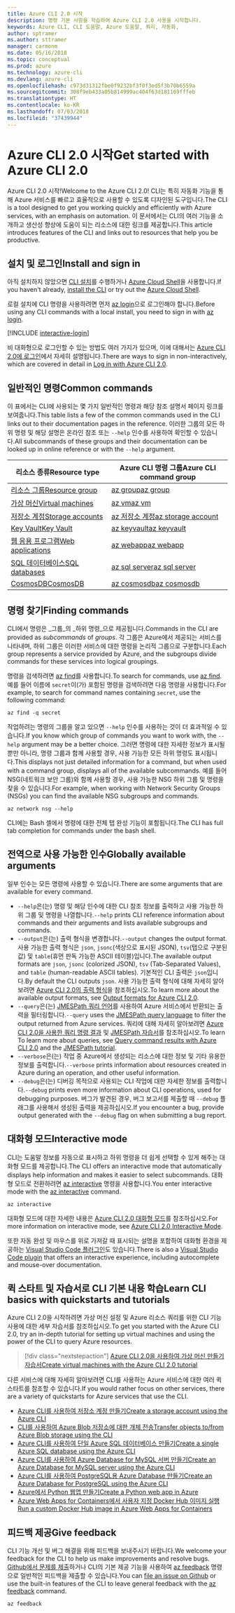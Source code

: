 ```yaml
---
title: Azure CLI 2.0 시작
description: 명령 기본 사항을 학습하여 Azure CLI 2.0 사용을 시작합니다.
keywords: Azure CLI, CLI 도움말, Azure 도움말, 쿼리, 자동화,
author: sptramer
ms.author: sttramer
manager: carmonm
ms.date: 05/16/2018
ms.topic: conceptual
ms.prod: azure
ms.technology: azure-cli
ms.devlang: azure-cli
ms.openlocfilehash: c973d31312fbe0f9232bf3f0f3ed5f3b70b6559a
ms.sourcegitcommit: 308f9eb433a05b814999ac404f63d181169fffeb
ms.translationtype: HT
ms.contentlocale: ko-KR
ms.lasthandoff: 07/03/2018
ms.locfileid: "37439944"
---
```

# <a name="get-started-with-azure-cli-20"></a><span data-ttu-id="6e05a-104">Azure CLI 2.0 시작</span><span class="sxs-lookup"><span data-stu-id="6e05a-104">Get started with Azure CLI 2.0</span></span>

<span data-ttu-id="6e05a-105">Azure CLI 2.0 시작!</span><span class="sxs-lookup"><span data-stu-id="6e05a-105">Welcome to the Azure CLI 2.0!</span></span> <span data-ttu-id="6e05a-106">CLI는 특히 자동화 기능을 통해 Azure 서비스를 빠르고 효율적으로 사용할 수 있도록 디자인된 도구입니다.</span><span class="sxs-lookup"><span data-stu-id="6e05a-106">The CLI is a tool designed to get you working quickly and efficiently with Azure services, with an emphasis on automation.</span></span> <span data-ttu-id="6e05a-107">이 문서에서는 CLI의 여러 기능을 소개하고 생산성 향상에 도움이 되는 리소스에 대한 링크를 제공합니다.</span><span class="sxs-lookup"><span data-stu-id="6e05a-107">This article introduces features of the CLI and links out to resources that help you be productive.</span></span>

## <a name="install-and-sign-in"></a><span data-ttu-id="6e05a-108">설치 및 로그인</span><span class="sxs-lookup"><span data-stu-id="6e05a-108">Install and sign in</span></span>

<span data-ttu-id="6e05a-109">아직 설치하지 않았으면 [CLI 설치](install-azure-cli.md)를 수행하거나 [Azure Cloud Shell](/azure/cloud-shell/overview)을 사용합니다.</span><span class="sxs-lookup"><span data-stu-id="6e05a-109">If you haven't already, [install the CLI](install-azure-cli.md) or try out the [Azure Cloud Shell](/azure/cloud-shell/overview).</span></span>

<span data-ttu-id="6e05a-110">로컬 설치에 CLI 명령을 사용하려면 먼저 [az login](/cli/azure/reference-index#az-login)으로 로그인해야 합니다.</span><span class="sxs-lookup"><span data-stu-id="6e05a-110">Before using any CLI commands with a local install, you need to sign in with [az login](/cli/azure/reference-index#az-login).</span></span>

[!INCLUDE [interactive-login](includes/interactive-login.md)]

<span data-ttu-id="6e05a-111">비 대화형으로 로그인할 수 있는 방법도 여러 가지가 있으며, 이에 대해서는 [Azure CLI 2.0에 로그인](authenticate-azure-cli.md)에서 자세히 설명됩니다.</span><span class="sxs-lookup"><span data-stu-id="6e05a-111">There are ways to sign in non-interactively, which are covered in detail in [Log in with Azure CLI 2.0](authenticate-azure-cli.md).</span></span>

## <a name="common-commands"></a><span data-ttu-id="6e05a-112">일반적인 명령</span><span class="sxs-lookup"><span data-stu-id="6e05a-112">Common commands</span></span>

<span data-ttu-id="6e05a-113">이 표에서는 CLI에 사용되는 몇 가지 일반적인 명령과 해당 참조 설명서 페이지 링크를 보여줍니다.</span><span class="sxs-lookup"><span data-stu-id="6e05a-113">This table lists a few of the common commands used in the CLI links out to their documentation pages in the reference.</span></span>
<span data-ttu-id="6e05a-114">이러한 그룹의 모든 하위 명령 및 해당 설명은 온라인 참조 또는 `--help` 인수를 사용하여 확인할 수 있습니다.</span><span class="sxs-lookup"><span data-stu-id="6e05a-114">All subcommands of these groups and their documentation can be looked up in online reference or with the `--help` argument.</span></span>

| <span data-ttu-id="6e05a-115">리소스 종류</span><span class="sxs-lookup"><span data-stu-id="6e05a-115">Resource type</span></span> | <span data-ttu-id="6e05a-116">Azure CLI 명령 그룹</span><span class="sxs-lookup"><span data-stu-id="6e05a-116">Azure CLI command group</span></span> |
|---------------|-------------------------|
| [<span data-ttu-id="6e05a-117">리소스 그룹</span><span class="sxs-lookup"><span data-stu-id="6e05a-117">Resource group</span></span>](/azure/azure-resource-manager/resource-group-overview) | [<span data-ttu-id="6e05a-118">az group</span><span class="sxs-lookup"><span data-stu-id="6e05a-118">az group</span></span>](/cli/azure/group) |
| [<span data-ttu-id="6e05a-119">가상 머신</span><span class="sxs-lookup"><span data-stu-id="6e05a-119">Virtual machines</span></span>](/azure/virtual-machines) | [<span data-ttu-id="6e05a-120">az vm</span><span class="sxs-lookup"><span data-stu-id="6e05a-120">az vm</span></span>](/cli/azure/vm) |
| [<span data-ttu-id="6e05a-121">저장소 계정</span><span class="sxs-lookup"><span data-stu-id="6e05a-121">Storage accounts</span></span>](/azure/storage/common/storage-introduction) | [<span data-ttu-id="6e05a-122">az 저장소 계정</span><span class="sxs-lookup"><span data-stu-id="6e05a-122">az storage account</span></span>](/cli/azure/storage/account) |
| [<span data-ttu-id="6e05a-123">Key Vault</span><span class="sxs-lookup"><span data-stu-id="6e05a-123">Key Vault</span></span>](/azure/key-vault/key-vault-whatis) | [<span data-ttu-id="6e05a-124">az keyvault</span><span class="sxs-lookup"><span data-stu-id="6e05a-124">az keyvault</span></span>](/cli/azure/keyvault) |
| [<span data-ttu-id="6e05a-125">웹 응용 프로그램</span><span class="sxs-lookup"><span data-stu-id="6e05a-125">Web applications</span></span>](/azure/app-service) | [<span data-ttu-id="6e05a-126">az webapp</span><span class="sxs-lookup"><span data-stu-id="6e05a-126">az webapp</span></span>](/cli/azure/webapp) |
| [<span data-ttu-id="6e05a-127">SQL 데이터베이스</span><span class="sxs-lookup"><span data-stu-id="6e05a-127">SQL databases</span></span>](/azure/sql-database) | [<span data-ttu-id="6e05a-128">az sql server</span><span class="sxs-lookup"><span data-stu-id="6e05a-128">az sql server</span></span>](/cli/azure/sql/server) |
| [<span data-ttu-id="6e05a-129">CosmosDB</span><span class="sxs-lookup"><span data-stu-id="6e05a-129">CosmosDB</span></span>](/azure/cosmos-db) | [<span data-ttu-id="6e05a-130">az cosmosdb</span><span class="sxs-lookup"><span data-stu-id="6e05a-130">az cosmosdb</span></span>](/cli/azure/cosmosdb) |

## <a name="finding-commands"></a><span data-ttu-id="6e05a-131">명령 찾기</span><span class="sxs-lookup"><span data-stu-id="6e05a-131">Finding commands</span></span>

<span data-ttu-id="6e05a-132">CLI에서 명령은 _그룹_의 _하위 명령_으로 제공됩니다.</span><span class="sxs-lookup"><span data-stu-id="6e05a-132">Commands in the CLI are provided as _subcommands_ of _groups_.</span></span>
<span data-ttu-id="6e05a-133">각 그룹은 Azure에서 제공되는 서비스를 나타내며, 하위 그룹은 이러한 서비스에 대한 명령을 논리적 그룹으로 구분합니다.</span><span class="sxs-lookup"><span data-stu-id="6e05a-133">Each group represents a service provided by Azure, and the subgroups divide commands for these services into logical groupings.</span></span>

<span data-ttu-id="6e05a-134">명령을 검색하려면 [az find](/cli/azure/reference-index#az-find)를 사용합니다.</span><span class="sxs-lookup"><span data-stu-id="6e05a-134">To search for commands, use [az find](/cli/azure/reference-index#az-find).</span></span> <span data-ttu-id="6e05a-135">예를 들어 이름에 `secret`이(가) 포함된 명령을 검색하려면 다음 명령을 사용합니다.</span><span class="sxs-lookup"><span data-stu-id="6e05a-135">For example, to search for command names containing `secret`, use the following command:</span></span>

```azurecli-interactive
az find -q secret
```

<span data-ttu-id="6e05a-136">작업하려는 명령의 그룹을 알고 있으면 `--help` 인수를 사용하는 것이 더 효과적일 수 있습니다.</span><span class="sxs-lookup"><span data-stu-id="6e05a-136">If you know which group of commands you want to work with, the `--help` argument may be a better choice.</span></span> <span data-ttu-id="6e05a-137">그러면 명령에 대한 자세한 정보가 표시될 뿐만 아니라, 명령 그룹과 함께 사용할 경우, 사용 가능한 모든 하위 명령도 표시됩니다.</span><span class="sxs-lookup"><span data-stu-id="6e05a-137">This displays not just detailed information for a command, but when used with a command group, displays all of the available subcommands.</span></span> <span data-ttu-id="6e05a-138">예를 들어 NSG(네트워크 보안 그룹)와 함께 사용할 경우, 사용 가능한 NSG 하위 그룹 및 명령을 찾을 수 있습니다.</span><span class="sxs-lookup"><span data-stu-id="6e05a-138">For example, when working with Network Security Groups (NSGs) you can find the available NSG subgroups and commands.</span></span>

```azurecli-interactive
az network nsg --help
```

<span data-ttu-id="6e05a-139">CLI에는 Bash 셸에서 명령에 대한 전체 탭 완성 기능이 포함됩니다.</span><span class="sxs-lookup"><span data-stu-id="6e05a-139">The CLI has full tab completion for commands under the bash shell.</span></span>

## <a name="globally-available-arguments"></a><span data-ttu-id="6e05a-140">전역으로 사용 가능한 인수</span><span class="sxs-lookup"><span data-stu-id="6e05a-140">Globally available arguments</span></span>

<span data-ttu-id="6e05a-141">일부 인수는 모든 명령에 사용할 수 있습니다.</span><span class="sxs-lookup"><span data-stu-id="6e05a-141">There are some arguments that are available for every command.</span></span>

* <span data-ttu-id="6e05a-142">`--help`은(는) 명령 및 해당 인수에 대한 CLI 참조 정보를 출력하고 사용 가능한 하위 그룹 및 명령을 나열합니다.</span><span class="sxs-lookup"><span data-stu-id="6e05a-142">`--help` prints CLI reference information about commands and their arguments and lists available subgroups and commands.</span></span>
* <span data-ttu-id="6e05a-143">`--output`은(는) 출력 형식을 변경합니다.</span><span class="sxs-lookup"><span data-stu-id="6e05a-143">`--output` changes the output format.</span></span> <span data-ttu-id="6e05a-144">사용 가능한 출력 형식은 `json`, `jsonc`(색상으로 표시된 JSON), `tsv`(탭으로 구분된 값) 및 `table`(휴먼 판독 가능한 ASCII 테이블)입니다.</span><span class="sxs-lookup"><span data-stu-id="6e05a-144">The available output formats are `json`, `jsonc` (colorized JSON), `tsv` (Tab-Separated Values), and `table` (human-readable ASCII tables).</span></span> <span data-ttu-id="6e05a-145">기본적인 CLI 출력은 `json`입니다.</span><span class="sxs-lookup"><span data-stu-id="6e05a-145">By default the CLI outputs `json`.</span></span> <span data-ttu-id="6e05a-146">사용 가능한 출력 형식에 대해 자세히 알아보려면 [Azure CLI 2.0의 출력 형식](format-output-azure-cli.md)을 참조하십시오.</span><span class="sxs-lookup"><span data-stu-id="6e05a-146">To learn more about the available output formats, see [Output formats for Azure CLI 2.0](format-output-azure-cli.md).</span></span>
* <span data-ttu-id="6e05a-147">`--query`은(는) [JMESPath 쿼리 언어](http://jmespath.org/)를 사용하여 Azure 서비스에서 반환되는 출력을 필터링합니다.</span><span class="sxs-lookup"><span data-stu-id="6e05a-147">`--query` uses the [JMESPath query language](http://jmespath.org/) to filter the output returned from Azure services.</span></span> <span data-ttu-id="6e05a-148">쿼리에 대해 자세히 알아보려면 [Azure CLI 2.0을 사용한 쿼리 명령 결과](query-azure-cli.md) 및 [JMESPath 자습서](http://jmespath.org/tutorial.html)를 참조하십시오.</span><span class="sxs-lookup"><span data-stu-id="6e05a-148">To learn To learn more about queries, see [Query command results with Azure CLI 2.0](query-azure-cli.md) and the [JMESPath tutorial](http://jmespath.org/tutorial.html).</span></span>
* <span data-ttu-id="6e05a-149">`--verbose`은(는) 작업 중 Azure에서 생성되는 리소스에 대한 정보 및 기타 유용한 정보를 출력합니다.</span><span class="sxs-lookup"><span data-stu-id="6e05a-149">`--verbose` prints information about resources created in Azure during an operation, and other useful information.</span></span>
* <span data-ttu-id="6e05a-150">`--debug`은(는) 디버깅 목적으로 사용되는 CLI 작업에 대한 자세한 정보를 출력합니다.</span><span class="sxs-lookup"><span data-stu-id="6e05a-150">`--debug` prints even more information about CLI operations, used for debugging purposes.</span></span> <span data-ttu-id="6e05a-151">버그가 발견된 경우, 버그 보고서를 제출할 때 `--debug` 플래그를 사용해서 생성된 출력을 제공하십시오.</span><span class="sxs-lookup"><span data-stu-id="6e05a-151">If you encounter a bug, provide output generated with the `--debug` flag on when submitting a bug report.</span></span>


## <a name="interactive-mode"></a><span data-ttu-id="6e05a-152">대화형 모드</span><span class="sxs-lookup"><span data-stu-id="6e05a-152">Interactive mode</span></span>

<span data-ttu-id="6e05a-153">CLI는 도움말 정보를 자동으로 표시하고 하위 명령을 더 쉽게 선택할 수 있게 해주는 대화형 모드를 제공합니다.</span><span class="sxs-lookup"><span data-stu-id="6e05a-153">The CLI offers an interactive mode that automatically displays help information and makes it easier to select subcommands.</span></span> <span data-ttu-id="6e05a-154">대화형 모드로 전환하려면 [az interactive](/cli/azure/reference-index#az-interactive) 명령을 사용합니다.</span><span class="sxs-lookup"><span data-stu-id="6e05a-154">You enter interactive mode with the [az interactive](/cli/azure/reference-index#az-interactive) command.</span></span>

```azurecli-interactive
az interactive
```

<span data-ttu-id="6e05a-155">대화형 모드에 대한 자세한 내용은 [Azure CLI 2.0 대화형 모드](interactive-azure-cli.md)를 참조하십시오.</span><span class="sxs-lookup"><span data-stu-id="6e05a-155">For more information on interactive mode, see [Azure CLI 2.0 Interactive Mode](interactive-azure-cli.md).</span></span>

<span data-ttu-id="6e05a-156">또한 자동 완성 및 마우스를 위로 가져갈 때 표시되는 설명을 포함하여 대화형 환경을 제공하는 [Visual Studio Code 플러그인](https://marketplace.visualstudio.com/items?itemName=ms-vscode.azurecli)도 있습니다.</span><span class="sxs-lookup"><span data-stu-id="6e05a-156">There is also a [Visual Studio Code plugin](https://marketplace.visualstudio.com/items?itemName=ms-vscode.azurecli) that offers an interactive experience, including autocomplete and mouse-over documentation.</span></span>

## <a name="learn-cli-basics-with-quickstarts-and-tutorials"></a><span data-ttu-id="6e05a-157">퀵 스타트 및 자습서로 CLI 기본 내용 학습</span><span class="sxs-lookup"><span data-stu-id="6e05a-157">Learn CLI basics with quickstarts and tutorials</span></span>

<span data-ttu-id="6e05a-158">Azure CLI 2.0을 시작하려면 가상 머신 설정 및 Azure 리소스 쿼리를 위한 CLI 기능 사용에 대한 세부 자습서를 참조하십시오.</span><span class="sxs-lookup"><span data-stu-id="6e05a-158">To get you started with the Azure CLI 2.0, try an in-depth tutorial for setting up virtual machines and using the power of the CLI to query Azure resources.</span></span>

> [!div class="nextstepaction"]
> [<span data-ttu-id="6e05a-159">Azure CLI 2.0을 사용하여 가상 머신 만들기 자습서</span><span class="sxs-lookup"><span data-stu-id="6e05a-159">Create virtual machines with the Azure CLI 2.0 tutorial</span></span>](azure-cli-vm-tutorial.yml)

<span data-ttu-id="6e05a-160">다른 서비스에 대해 자세히 알아보려면 CLI를 사용하는 Azure 서비스에 대한 여러 퀵 스타트를 참조할 수 있습니다.</span><span class="sxs-lookup"><span data-stu-id="6e05a-160">If you would rather focus on other services, there are a variety of quickstarts for Azure services that use the CLI.</span></span>

* [<span data-ttu-id="6e05a-161">Azure CLI를 사용하여 저장소 계정 만들기</span><span class="sxs-lookup"><span data-stu-id="6e05a-161">Create a storage account using the Azure CLI</span></span>](/azure/storage/common/storage-quickstart-create-storage-account-cli)
* [<span data-ttu-id="6e05a-162">CLI를 사용하여 Azure Blob 저장소에 대한 개체 전송</span><span class="sxs-lookup"><span data-stu-id="6e05a-162">Transfer objects to/from Azure Blob storage using the CLI</span></span>](/azure/storage/blobs/storage-quickstart-blobs-cli)
* [<span data-ttu-id="6e05a-163">Azure CLI를 사용하여 단일 Azure SQL 데이터베이스 만들기</span><span class="sxs-lookup"><span data-stu-id="6e05a-163">Create a single Azure SQL database using the Azure CLI</span></span>](/azure/sql-database/sql-database-get-started-cli)
* [<span data-ttu-id="6e05a-164">Azure CLI를 사용하여 Azure Database for MySQL 서버 만들기</span><span class="sxs-lookup"><span data-stu-id="6e05a-164">Create an Azure Database for MySQL server using the Azure CLI</span></span>](/azure/mysql/quickstart-create-mysql-server-database-using-azure-cli)
* [<span data-ttu-id="6e05a-165">Azure CLI를 사용하여 PostgreSQL용 Azure Database 만들기</span><span class="sxs-lookup"><span data-stu-id="6e05a-165">Create an Azure Database for PostgreSQL using the Azure CLI</span></span>](/azure/postgresql/quickstart-create-server-database-azure-cli)
* [<span data-ttu-id="6e05a-166">Azure에서 Python 웹앱 만들기</span><span class="sxs-lookup"><span data-stu-id="6e05a-166">Create a Python web app in Azure</span></span>](/azure/app-service/app-service-web-get-started-python)
* [<span data-ttu-id="6e05a-167">Azure Web Apps for Containers에서 사용자 지정 Docker Hub 이미지 실행</span><span class="sxs-lookup"><span data-stu-id="6e05a-167">Run a custom Docker Hub image in Azure Web Apps for Containers</span></span>](/azure/app-service/containers/quickstart-custom-docker-image)

## <a name="give-feedback"></a><span data-ttu-id="6e05a-168">피드백 제공</span><span class="sxs-lookup"><span data-stu-id="6e05a-168">Give feedback</span></span>

<span data-ttu-id="6e05a-169">CLI 기능 개선 및 버그 해결을 위해 피드백을 보내주시기 바랍니다.</span><span class="sxs-lookup"><span data-stu-id="6e05a-169">We welcome your feedback for the CLI to help us make improvements and resolve bugs.</span></span> <span data-ttu-id="6e05a-170">[Github에서 문제를 제출](https://github.com/azure/azure-cli/issues)하거나 CLI의 기본 제공 기능을 사용하여 [az feedback](/cli/azure/reference-index#az-feedback) 명령으로 일반적인 피드백을 제출할 수 있습니다.</span><span class="sxs-lookup"><span data-stu-id="6e05a-170">You can [file an issue on Github](https://github.com/azure/azure-cli/issues) or use the built-in features of the CLI to leave general feedback with the [az feedback](/cli/azure/reference-index#az-feedback) command.</span></span>

```azurecli-interactive
az feedback
```
